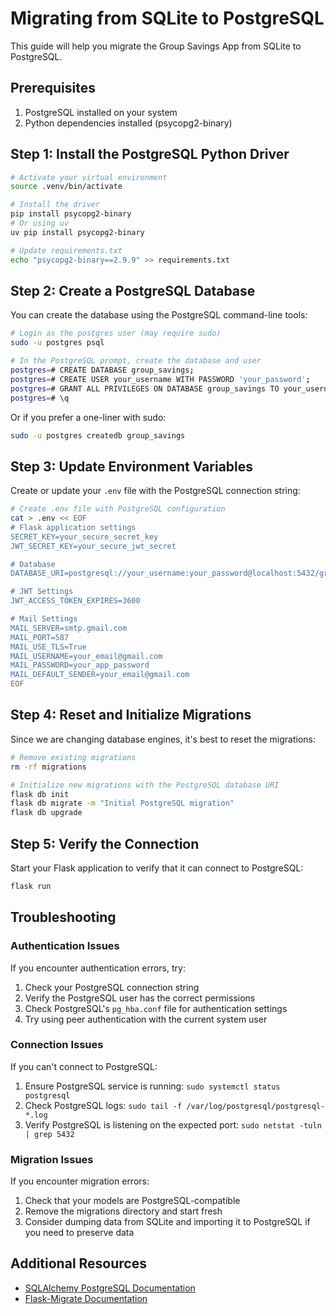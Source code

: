 # Migrating from SQLite to PostgreSQL

This guide will help you migrate the Group Savings App from SQLite to PostgreSQL.

## Prerequisites

1. PostgreSQL installed on your system
2. Python dependencies installed (psycopg2-binary)

## Step 1: Install the PostgreSQL Python Driver

```bash
# Activate your virtual environment
source .venv/bin/activate

# Install the driver
pip install psycopg2-binary
# Or using uv
uv pip install psycopg2-binary

# Update requirements.txt
echo "psycopg2-binary==2.9.9" >> requirements.txt
```

## Step 2: Create a PostgreSQL Database

You can create the database using the PostgreSQL command-line tools:

```bash
# Login as the postgres user (may require sudo)
sudo -u postgres psql

# In the PostgreSQL prompt, create the database and user
postgres=# CREATE DATABASE group_savings;
postgres=# CREATE USER your_username WITH PASSWORD 'your_password';
postgres=# GRANT ALL PRIVILEGES ON DATABASE group_savings TO your_username;
postgres=# \q
```

Or if you prefer a one-liner with sudo:

```bash
sudo -u postgres createdb group_savings
```

## Step 3: Update Environment Variables

Create or update your `.env` file with the PostgreSQL connection string:

```bash
# Create .env file with PostgreSQL configuration
cat > .env << EOF
# Flask application settings
SECRET_KEY=your_secure_secret_key
JWT_SECRET_KEY=your_secure_jwt_secret

# Database
DATABASE_URI=postgresql://your_username:your_password@localhost:5432/group_savings

# JWT Settings
JWT_ACCESS_TOKEN_EXPIRES=3600

# Mail Settings
MAIL_SERVER=smtp.gmail.com
MAIL_PORT=587
MAIL_USE_TLS=True
MAIL_USERNAME=your_email@gmail.com
MAIL_PASSWORD=your_app_password
MAIL_DEFAULT_SENDER=your_email@gmail.com
EOF
```

## Step 4: Reset and Initialize Migrations

Since we are changing database engines, it's best to reset the migrations:

```bash
# Remove existing migrations
rm -rf migrations

# Initialize new migrations with the PostgreSQL database URI
flask db init
flask db migrate -m "Initial PostgreSQL migration"
flask db upgrade
```

## Step 5: Verify the Connection

Start your Flask application to verify that it can connect to PostgreSQL:

```bash
flask run
```

## Troubleshooting

### Authentication Issues

If you encounter authentication errors, try:

1. Check your PostgreSQL connection string
2. Verify the PostgreSQL user has the correct permissions
3. Check PostgreSQL's `pg_hba.conf` file for authentication settings
4. Try using peer authentication with the current system user

### Connection Issues

If you can't connect to PostgreSQL:

1. Ensure PostgreSQL service is running: `sudo systemctl status postgresql`
2. Check PostgreSQL logs: `sudo tail -f /var/log/postgresql/postgresql-*.log`
3. Verify PostgreSQL is listening on the expected port: `sudo netstat -tuln | grep 5432`

### Migration Issues

If you encounter migration errors:

1. Check that your models are PostgreSQL-compatible
2. Remove the migrations directory and start fresh
3. Consider dumping data from SQLite and importing it to PostgreSQL if you need to preserve data

## Additional Resources

- [SQLAlchemy PostgreSQL Documentation](https://docs.sqlalchemy.org/en/14/dialects/postgresql.html)
- [Flask-Migrate Documentation](https://flask-migrate.readthedocs.io/en/latest/)
 